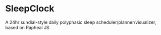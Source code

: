 SleepClock
==========

A 24hr sundial-style daily polyphasic sleep scheduler/planner/visualizer, based on Rapheal JS
